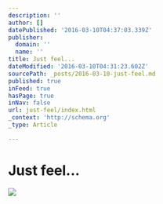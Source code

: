 ```yaml
---
description: ''
author: []
datePublished: '2016-03-10T04:37:03.339Z'
publisher:
  domain: ''
  name: ''
title: Just feel...
dateModified: '2016-03-10T04:31:23.602Z'
sourcePath: _posts/2016-03-10-just-feel.md
published: true
inFeed: true
hasPage: true
inNav: false
url: just-feel/index.html
_context: 'http://schema.org'
_type: Article

---
```

# Just feel...
![](https://the-grid-user-content.s3-us-west-2.amazonaws.com/529f7230-5ae2-4f47-a897-88e5c8369fc4.png)
